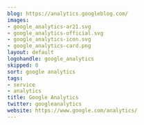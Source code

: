```yaml
---
blog: https://analytics.googleblog.com/
images:
- google_analytics-ar21.svg
- google_analytics-official.svg
- google_analytics-icon.svg
- google_analytics-card.png
layout: default
logohandle: google_analytics
skipped: 0
sort: google analytics
tags:
- service
- analytics
title: Google Analytics
twitter: googleanalytics
website: https://www.google.com/analytics/
---
```

